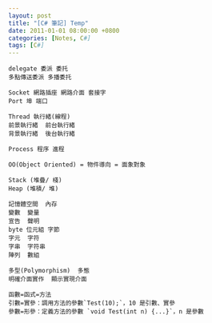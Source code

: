 ```yaml
---
layout: post
title: "[C# 筆記] Temp"
date: 2011-01-01 08:00:00 +0800
categories: [Notes, C#]
tags: [C#]
---
```


```
delegate 委派 委托
多點傳送委派 多播委托
```

```text
Socket 網路插座 網路介面 套接字 
Port 埠 端口
```

```text
Thread 執行緒(線程)
前景執行緒  前台執行緒
背景執行緒  後台執行緒

Process 程序 進程
```


```text
OO(Object Oriented) = 物件導向 = 面象對象 
```

```text
Stack (堆疊/ 棧)
Heap (堆積/ 堆)
```

```text
記憶體空間  內存  
變數  變量   
宣告  聲明   
byte 位元組 字節  
字元  字符 
字串  字符串
陣列  數組
```
```text
多型(Polymorphism)  多態
明確介面實作  顯示實現介面
```

```text
函數=函式=方法
引數=實參：調用方法的參數`Test(10);`，10 是引數、實參
參數=形參：定義方法的參數 `void Test(int n) {...}`，n 是參數
```